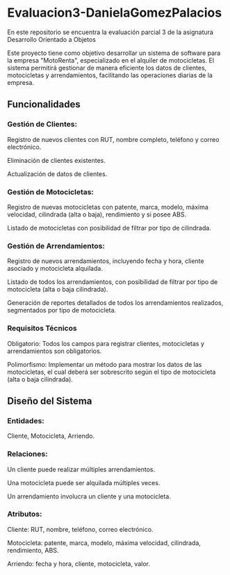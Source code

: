 <h1>Evaluacion3-DanielaGomezPalacios</h1>
En este repositorio se encuentra la evaluación parcial 3 de la asignatura Desarrollo Orientado a Objetos

Este proyecto tiene como objetivo desarrollar un sistema de software para la empresa "MotoRenta", especializado en el alquiler de motocicletas. El sistema permitirá gestionar de manera eficiente los datos de clientes, motocicletas y arrendamientos, facilitando las operaciones diarias de la empresa.

<h2>Funcionalidades</h2>

<h3>Gestión de Clientes:</h3>

Registro de nuevos clientes con RUT, nombre completo, teléfono y correo electrónico.

Eliminación de clientes existentes.

Actualización de datos de clientes.

<h3>Gestión de Motocicletas:</h3>

Registro de nuevas motocicletas con patente, marca, modelo, máxima velocidad, cilindrada (alta o baja), rendimiento y si posee ABS.

Listado de motocicletas con posibilidad de filtrar por tipo de cilindrada.

<h3>Gestión de Arrendamientos:</h3>

Registro de nuevos arrendamientos, incluyendo fecha y hora, cliente asociado y motocicleta alquilada.

Listado de todos los arrendamientos, con posibilidad de filtrar por tipo de motocicleta (alta o baja cilindrada).

Generación de reportes detallados de todos los arrendamientos realizados, segmentados por tipo de motocicleta.
<h3>Requisitos Técnicos</h3>

Obligatorio: Todos los campos para registrar clientes, motocicletas y arrendamientos son obligatorios.

Polimorfismo: Implementar un método para mostrar los datos de las motocicletas, el cual deberá ser sobrescrito según el tipo de motocicleta (alta o baja cilindrada).
<h2>Diseño del Sistema</h2>

<h3>Entidades:</h3>
Cliente, Motocicleta, Arriendo.
<h3>Relaciones:</h3>
Un cliente puede realizar múltiples arrendamientos.

Una motocicleta puede ser alquilada múltiples veces.

Un arrendamiento involucra un cliente y una motocicleta.
<h3>Atributos:</h3>
Cliente: RUT, nombre, teléfono, correo electrónico.

Motocicleta: patente, marca, modelo, máxima velocidad, cilindrada, rendimiento, ABS.

Arriendo: fecha y hora, cliente, motocicleta, valor.